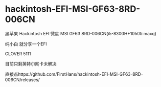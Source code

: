 # hackintosh-EFI-MSI-GF63-8RD-006CN

黑苹果 Hackintosh EFI 微星 MSI GF63 8RD-006CN(i5-8300H+1050ti maxq)

纯小白 就分享一个EFI

CLOVER 5111

目前只剩英特尔网卡未解决

直接点https://github.com/FirstHans/hackintosh-EFI-MSI-GF63-8RD-006CN/releases/

